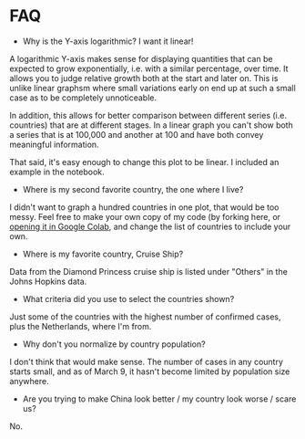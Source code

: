 # FAQ

* Why is the Y-axis logarithmic? I want it linear!

A logarithmic Y-axis makes sense for displaying quantities that can be expected to grow exponentially, i.e. with a similar percentage, over time. It allows you to judge relative growth both at the start and later on. This is unlike linear graphsm where small variations early on end up at such a small case as to be completely unnoticeable.

In addition, this allows for better comparison between different series (i.e. countries) that are at different stages. In a linear graph you can't show both a series that is at 100,000 and another at 100 and have both convey meaningful information.

That said, it's easy enough to change this plot to be linear. I included an example in the notebook.

* Where is my second favorite country, the one where I live?

I didn't want to graph a hundred countries in one plot, that would be too messy. Feel free to make your own copy of my code (by forking here, or [opening it in Google Colab](https://colab.research.google.com/github/JeroenKools/covid19/blob/master/COVID-19.ipynb), and change the list of countries to include your own.

* Where is my favorite country, Cruise Ship?

Data from the Diamond Princess cruise ship is listed under "Others" in the Johns Hopkins data.

* What criteria did you use to select the countries shown?

Just some of the countries with the highest number of confirmed cases, plus the Netherlands, where I'm from.

* Why don't you normalize by country population?

I don't think that would make sense. The number of cases in any country starts small, and as of March 9, it hasn't become limited by population size anywhere.

* Are you trying to make China look better / my country look worse / scare us?

No.
